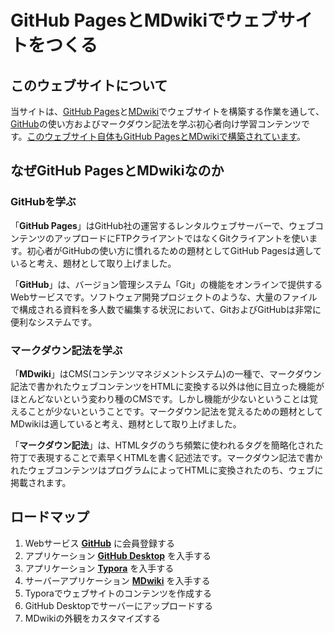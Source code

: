 # GitHub PagesとMDwikiでウェブサイトをつくる

## このウェブサイトについて

当サイトは、[GitHub Pages](githubpages.md)と[MDwiki](mdwiki.md)でウェブサイトを構築する作業を通して、[GitHub](github.md)の使い方およびマークダウン記法を学ぶ初心者向け学習コンテンツです。[このウェブサイト自体もGitHub PagesとMDwikiで構築されています](https://github.com/akihiro-moriyama/how-to-publish-websites-on-github-pages)。

## なぜGitHub PagesとMDwikiなのか

### GitHubを学ぶ

「**GitHub Pages**」はGitHub社の運営するレンタルウェブサーバーで、ウェブコンテンツのアップロードにFTPクライアントではなくGitクライアントを使います。初心者がGitHubの使い方に慣れるための題材としてGitHub Pagesは適していると考え、題材として取り上げました。

「**GitHub**」は、バージョン管理システム「Git」の機能をオンラインで提供するWebサービスです。ソフトウェア開発プロジェクトのような、大量のファイルで構成される資料を多人数で編集する状況において、GitおよびGitHubは非常に便利なシステムです。

### マークダウン記法を学ぶ

「**MDwiki**」はCMS(コンテンツマネジメントシステム)の一種で、マークダウン記法で書かれたウェブコンテンツをHTMLに変換する以外は他に目立った機能がほとんどないという変わり種のCMSです。しかし機能が少ないということは覚えることが少ないということです。マークダウン記法を覚えるための題材としてMDwikiは適していると考え、題材として取り上げました。

「**マークダウン記法**」は、HTMLタグのうち頻繁に使われるタグを簡略化された符丁で表現することで素早くHTMLを書く記述法です。マークダウン記法で書かれたウェブコンテンツはプログラムによってHTMLに変換されたのち、ウェブに掲載されます。



## ロードマップ

1. Webサービス **[GitHub](github.md)** に会員登録する
1. アプリケーション **[GitHub Desktop](githubdesktop.md)** を入手する
1. アプリケーション **[Typora](typora.md)** を入手する
1. サーバーアプリケーション **[MDwiki](mdwiki.md)** を入手する
1. Typoraでウェブサイトのコンテンツを作成する
1. GitHub Desktopでサーバーにアップロードする
1. MDwikiの外観をカスタマイズする
